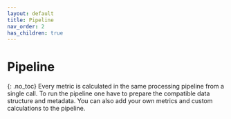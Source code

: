 ```yaml
---
layout: default
title: Pipeline
nav_order: 2
has_children: true
---
```

# Pipeline
{: .no_toc}
Every metric is calculated in the same processing pipeline from a single call. To run the pipeline one have to prepare the compatible data structure and metadata. You can also add your own metrics and custom calculations to the pipeline.
